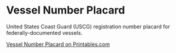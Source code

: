# Vessel Number Placard

United States Coast Guard (USCG) registration number placard for federally-documented vessels.

[Vessel Number Placard on Printables.com](https://www.printables.com/model/821826-vessel-number-placard)
